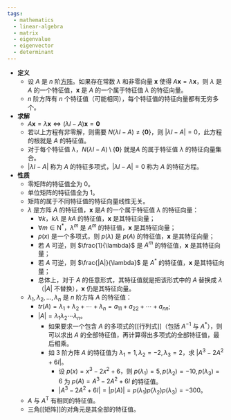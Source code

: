 ```yaml
---
tags:
  - mathematics
  - linear-algebra
  - matrix
  - eigenvalue
  - eigenvector
  - determinant
---
```

- **定义**
	- 设 $A$ 是 $n$ 阶[方阵](矩阵#^8tm5r3)。如果存在常数 $\lambda$ 和非零向量 $\bm x$ 使得 $A\bm x=\lambda\bm x$，则 $\lambda$ 是 $A$ 的一个特征值，$\bm x$ 是 $A$ 的一个属于特征值 $\lambda$ 的特征向量。
	- $n$ 阶方阵有 $n$ 个特征值（可能相同），每个特征值的特征向量都有无穷多个。
- **求解**
	- $A\bm x=\lambda\bm x\iff (\lambda I-A)\bm x=\bm 0$
	- 若以上方程有非零解，则需要 $N(\lambda I-A)\ne \{\bm 0\}$，则 $|\lambda I-A|=0$，此方程的根就是 $A$ 的特征值。
	- 对于每个特征值 $\lambda$，$N(\lambda I-A)\setminus\{\bm 0\}$ 就是$A$ 的属于特征值 $\lambda$ 的特征向量集合。
	- $|\lambda I-A|$ 称为 $A$ 的特征多项式，$|\lambda I-A|=0$ 称为 $A$ 的特征方程。
- **性质**
	- 零矩阵的特征值全为 $0$。
	- 单位矩阵的特征值全为 $1$。
	- 矩阵的属于不同特征值的特征向量线性无关。
	- $\lambda$ 是方阵 $A$ 的特征值，$\bm x$ 是$A$ 的一个属于特征值 $\lambda$ 的特征向量：
		- $\forall k$，$k\lambda$ 是 $kA$ 的特征值，$\bm x$ 是其特征向量；
		- $\forall m\in \mathrm N^*$，$\lambda^m$ 是 $A^m$ 的特征值，$\bm x$ 是其特征向量；
		- $p(x)$ 是一个多项式，则 $p(\lambda)$ 是 $p(A)$ 的特征值，$\bm x$ 是其特征向量；
		- 若 $A$ 可逆，则 $\frac{1}{\lambda}$ 是 $A^m$ 的特征值，$\bm x$ 是其特征向量；
		- 若 $A$ 可逆，则 $\frac{|A|}{\lambda}$ 是 $A^*$ 的特征值，$\bm x$ 是其特征向量；
		- 总体上，对于 $A$ 的任意形式，其特征值就是把该形式中的 $A$ 替换成 $\lambda$（$|A|$ 不替换），$\bm x$ 仍是其特征向量。
	- $\lambda_1,\lambda_2,\dots,\lambda_n$ 是 $n$ 阶方阵 $A$ 的特征值：
		- $tr(A)=\lambda_1+\lambda_2+\cdots+\lambda_n=a_{11}+a_{22}+\cdots+a_{nn}$;
		- $|A|=\lambda_1\lambda_2\cdots\lambda_n$。
			- 如果要求一个包含 $A$ 的多项式的[[行列式]]（包括 $A^{-1}$ 与 $A^*$），则可以求出 $A$ 的全部特征值，再计算得出多项式的全部特征值，最后相乘。
			- 如 $3$ 阶方阵 $A$ 的特征值为 $\lambda_1=1,\lambda_2=-2,\lambda_3=2$，求 $|A^3-2A^2+6I|$。
				- 设 $p(x)=x^3-2x^2+6$，则 $p(\lambda_1)=5,p(\lambda_2)=-10,p(\lambda_3)=6$ 为 $p(A)=A^3-2A^2+6I$ 的特征值。
				- $|A^3-2A^2+6I|=|p(A)|=p(\lambda_1)p(\lambda_2)p(\lambda_3)=-300$。
	- $A$ 与 $A^{\mathrm T}$ 有相同的特征值。
	- 三角[[矩阵]]的对角元是其全部的特征值。